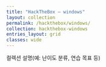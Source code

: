 ```yaml
---
title: "HackTheBox — windows"
layout: collection
permalink: /hackthebox/windows/
collection: hackthebox-windows
entries_layout: grid
classes: wide
---
```

컬렉션 설명(예: 난이도 분류, 연습 목표 등)
